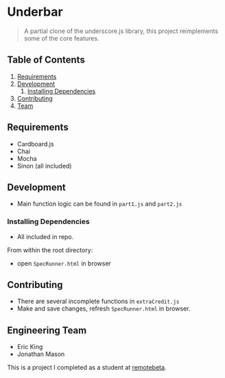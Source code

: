 # Underbar

> A partial clone of the underscore.js library, this project reimplements some of the core features.


## Table of Contents

1. [Requirements](#requirements)
1. [Development](#development)
    1. [Installing Dependencies](#installing-dependencies)
1. [Contributing](#contributing)
1. [Team](#engineering-team)


## Requirements

- Cardboard.js
- Chai
- Mocha
- Sinon
(all included)


## Development
 - Main function logic can be found in `part1.js` and `part2.js`

### Installing Dependencies
 - All included in repo.

From within the root directory:

- open `SpecRunner.html` in browser



## Contributing
 - There are several incomplete functions in `extraCredit.js`
 - Make and save changes, refresh `SpecRunner.html` in browser.



## Engineering Team
  - Eric King
  - Jonathan Mason

This is a project I completed as a student at [remotebeta](http://remotebeta.com).